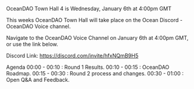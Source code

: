 OceanDAO Town Hall 4 is Wednesday, January 6th at 4:00pm GMT

This weeks OceanDAO Town Hall will take place on the Ocean Discord - OceanDAO Voice channel.

Navigate to the OceanDAO Voice Channel on January 6th at 4:00pm GMT, or use the link below.

Discord Link:
https://discord.com/invite/hfxNQmB9H5

Agenda
00:00 - 00:10 : Round 1 Results.
00:10 - 00:15 : OceanDAO Roadmap.
00:15 - 00:30 : Round 2 process and changes.
00:30 - 01:00 : Open Q&A and Feedback.